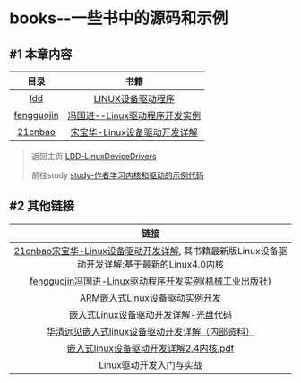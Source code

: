 books--一些书中的源码和示例
=======


#1  本章内容
-------

| 目录 | 书籍 |
|:------:|:------:|
|  [ldd](https://github.com/gatieme/LDD-LinuxDeviceDrivers/tree/master/books/ldd)           | [LINUX设备驱动程序]()                  |
| [fengguojin](https://github.com/gatieme/LDD-LinuxDeviceDrivers/tree/master/books/fengguojin) | [冯国进--Linux驱动程序开发实例](http://book.51cto.com/art/201205/337656.htm)   |
| [21cnbao](https://github.com/gatieme/LDD-LinuxDeviceDrivers/tree/master/books/21cnbao)    | [宋宝华-Linux设备驱动开发详解](http://21cnbao.blog.51cto.com)                            |


> 返回主页      [LDD-LinuxDeviceDrivers](https://github.com/gatieme/LDD-LinuxDeviceDrivers)
>
> 前往study     [study-作者学习内核和驱动的示例代码](https://github.com/gatieme/LDD-LinuxDeviceDrivers/tree/master/study)



#2  其他链接
-------


|   链接  |
|:-------:|
| [21cnbao宋宝华-Linux设备驱动开发详解](http://21cnbao.blog.51cto.com), 其书籍最新版Linux设备驱动开发详解:基于最新的Linux4.0内核    |
| [fengguojin冯国进-Linux驱动程序开发实例(机械工业出版社)](http://book.51cto.com/art/201205/337658.htm) |
| [ARM嵌入式Linux设备驱动实例开发](http://download.csdn.net/detail/melonbo/5048654)                     |
| [嵌入式Linux设备驱动开发详解-光盘代码](http://download.csdn.net/detail/mailyu/3818453)                |
| [华清远见嵌入式linux设备驱动开发详解（内部资料） ](http://download.csdn.net/detail/HUGH0001/2054035)  |
| [嵌入式linux设备驱动开发详解2.4内核.pdf](http://download.csdn.net/detail/kyl282889543/3217595)        |
|   Linux驱动开发入门与实战     |
